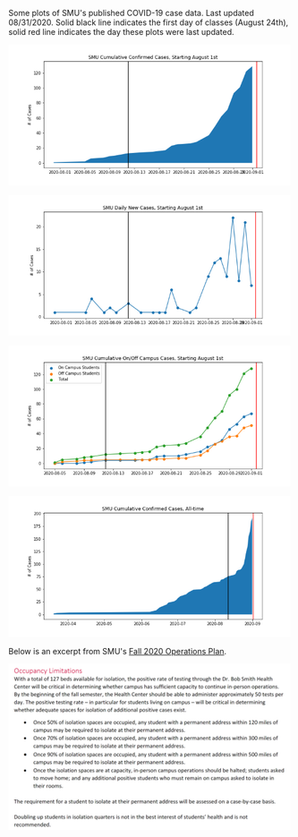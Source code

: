 Some plots of SMU's published COVID-19 case data. Last updated 08/31/2020. Solid black line indicates the first day of classes (August 24th), solid red line indicates the day these plots were last updated.

![](cumulative_cases_starting_august.png)

![](daily_new_cases_starting_august.png)

![](cumulative_on_off_cases_starting_august.png)

![](cumulative_cases_all_time.png)

Below is an excerpt from SMU's [Fall 2020 Operations Plan](https://smu.app.box.com/s/rrp4y7vgndry6kb8xhrmtxdcbdftjs85).

![](operations_plan_excerpt.png)
